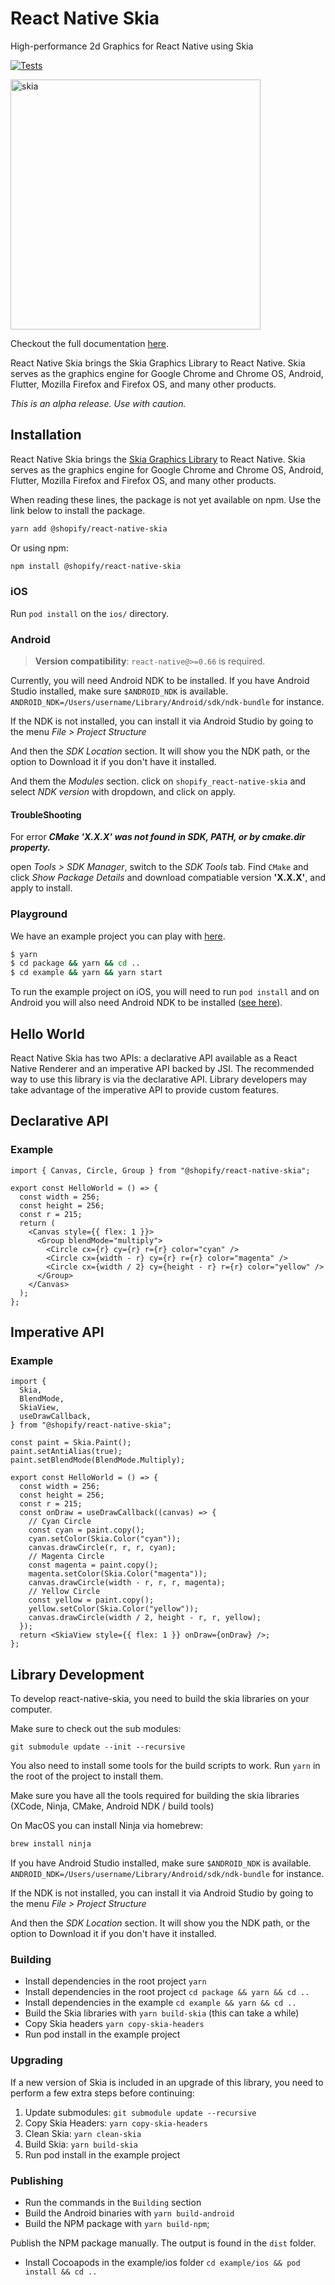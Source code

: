 # React Native Skia

High-performance 2d Graphics for React Native using Skia

[![Tests](https://github.com/Shopify/react-native-skia/actions/workflows/tests.yml/badge.svg)](https://github.com/Shopify/react-native-skia/actions/workflows/tests.yml)

<img width="400" alt="skia" src="https://user-images.githubusercontent.com/306134/146549218-b7959ad9-0107-4c1c-b439-b96c780f5230.png">

Checkout the full documentation [here](https://shopify.github.io/react-native-skia).

React Native Skia brings the Skia Graphics Library to React Native. Skia serves as the graphics engine for Google Chrome and Chrome OS, Android, Flutter, Mozilla Firefox and Firefox OS, and many other products.

_This is an alpha release. Use with caution._

## Installation

React Native Skia brings the [Skia Graphics Library](https://skia.org/) to React Native.
Skia serves as the graphics engine for Google Chrome and Chrome OS, Android, Flutter, Mozilla Firefox and Firefox OS, and many other products.

When reading these lines, the package is not yet available on npm.
Use the link below to install the package.

```sh
yarn add @shopify/react-native-skia
```

Or using npm:

```sh
npm install @shopify/react-native-skia
```

### iOS

Run `pod install` on the `ios/` directory.

### Android

> **Version compatibility**: `react-native@>=0.66` is required.

Currently, you will need Android NDK to be installed.
If you have Android Studio installed, make sure `$ANDROID_NDK` is available.
`ANDROID_NDK=/Users/username/Library/Android/sdk/ndk-bundle` for instance.

If the NDK is not installed, you can install it via Android Studio by going to the menu _File > Project Structure_

And then the _SDK Location_ section. It will show you the NDK path, or the option to Download it if you don't have it installed.

And them the _Modules_ section. click on `shopify_react-native-skia` and select _NDK version_ with dropdown, and click on apply.

#### TroubleShooting

For error **_CMake 'X.X.X' was not found in SDK, PATH, or by cmake.dir property._**

open _Tools > SDK Manager_, switch to the _SDK Tools_ tab.
Find `CMake` and click _Show Package Details_ and download compatiable version **'X.X.X'**, and apply to install.

### Playground

We have an example project you can play with [here](https://github.com/Shopify/react-native-skia/tree/main/example).

```sh
$ yarn
$ cd package && yarn && cd ..
$ cd example && yarn && yarn start
```

To run the example project on iOS, you will need to run `pod install` and on Android you will also need Android NDK to be installed ([see here](#android)).

## Hello World

React Native Skia has two APIs: a declarative API available as a React Native Renderer and an imperative API backed by JSI.
The recommended way to use this library is via the declarative API.
Library developers may take advantage of the imperative API to provide custom features.

## Declarative API

### Example

```tsx twoslash
import { Canvas, Circle, Group } from "@shopify/react-native-skia";

export const HelloWorld = () => {
  const width = 256;
  const height = 256;
  const r = 215;
  return (
    <Canvas style={{ flex: 1 }}>
      <Group blendMode="multiply">
        <Circle cx={r} cy={r} r={r} color="cyan" />
        <Circle cx={width - r} cy={r} r={r} color="magenta" />
        <Circle cx={width / 2} cy={height - r} r={r} color="yellow" />
      </Group>
    </Canvas>
  );
};
```

## Imperative API

### Example

```tsx twoslash
import {
  Skia,
  BlendMode,
  SkiaView,
  useDrawCallback,
} from "@shopify/react-native-skia";

const paint = Skia.Paint();
paint.setAntiAlias(true);
paint.setBlendMode(BlendMode.Multiply);

export const HelloWorld = () => {
  const width = 256;
  const height = 256;
  const r = 215;
  const onDraw = useDrawCallback((canvas) => {
    // Cyan Circle
    const cyan = paint.copy();
    cyan.setColor(Skia.Color("cyan"));
    canvas.drawCircle(r, r, r, cyan);
    // Magenta Circle
    const magenta = paint.copy();
    magenta.setColor(Skia.Color("magenta"));
    canvas.drawCircle(width - r, r, r, magenta);
    // Yellow Circle
    const yellow = paint.copy();
    yellow.setColor(Skia.Color("yellow"));
    canvas.drawCircle(width / 2, height - r, r, yellow);
  });
  return <SkiaView style={{ flex: 1 }} onDraw={onDraw} />;
};
```

## Library Development

To develop react-native-skia, you need to build the skia libraries on your computer.

Make sure to check out the sub modules:

`git submodule update --init --recursive`

You also need to install some tools for the build scripts to work. Run `yarn` in the root of the project to install them.

Make sure you have all the tools required for building the skia libraries (XCode, Ninja, CMake, Android NDK / build tools)

On MacOS you can install Ninja via homebrew:

```sh
brew install ninja
```

If you have Android Studio installed, make sure `$ANDROID_NDK` is available.
`ANDROID_NDK=/Users/username/Library/Android/sdk/ndk-bundle` for instance.

If the NDK is not installed, you can install it via Android Studio by going to the menu _File > Project Structure_

And then the _SDK Location_ section. It will show you the NDK path, or the option to Download it if you don't have it installed.

### Building

- Install dependencies in the root project `yarn`
- Install dependencies in the root project `cd package && yarn && cd ..`
- Install dependencies in the example `cd example && yarn && cd ..`
- Build the Skia libraries with `yarn build-skia` (this can take a while)
- Copy Skia headers `yarn copy-skia-headers`
- Run pod install in the example project

### Upgrading

If a new version of Skia is included in an upgrade of this library, you need to perform a few extra steps before continuing:

1. Update submodules: `git submodule update --recursive`
2. Copy Skia Headers: `yarn copy-skia-headers`
3. Clean Skia: `yarn clean-skia`
4. Build Skia: `yarn build-skia`
5. Run pod install in the example project

### Publishing

- Run the commands in the `Building` section
- Build the Android binaries with `yarn build-android`
- Build the NPM package with `yarn build-npm`;

Publish the NPM package manually. The output is found in the `dist` folder.

- Install Cocoapods in the example/ios folder `cd example/ios && pod install && cd ..`
